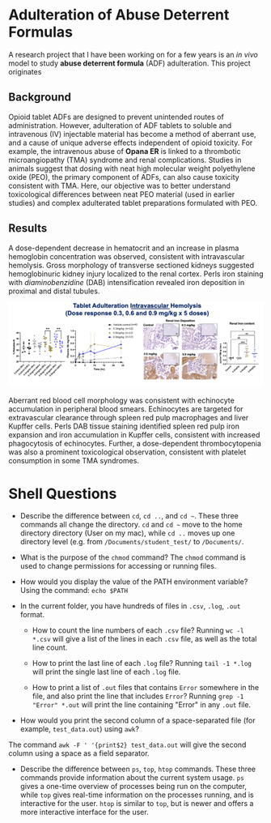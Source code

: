 # Adulteration of Abuse Deterrent Formulas

A research project that I have been working on for a few years is an *in vivo* model to study **abuse deterrent formula** (ADF) adulteration. This project originates

## Background

Opioid tablet ADFs are designed to prevent unintended routes of administration. However, adulteration of ADF tablets to soluble and intravenous (IV) injectable material has become a method of aberrant use, and a cause of unique adverse effects independent of opioid toxicity. For example, the intravenous abuse of **Opana ER** is linked to a thrombotic microangiopathy (TMA) syndrome and renal complications. Studies in animals suggest that dosing with neat high molecular weight polyethylene oxide (PEO), the primary component of ADFs, can also cause toxicity consistent with TMA. Here, our objective was to better understand toxicological differences between neat PEO material (used in earlier studies) and complex adulterated tablet preparations formulated with PEO.

## Results

A dose-dependent decrease in hematocrit and an increase in plasma hemoglobin concentration was observed, consistent with intravascular hemolysis. Gross morphology of transverse sectioned kidneys suggested hemoglobinuric kidney injury localized to the renal cortex. Perls iron staining with *diaminobenzidine* (DAB) intensification revealed iron deposition in proximal and distal tubules.

![](intravascular_hemolysis.png)

Aberrant red blood cell morphology was consistent with echinocyte accumulation in peripheral blood smears. Echinocytes are targeted for extravascular clearance through spleen red pulp macrophages and liver Kupffer cells. Perls DAB tissue staining identified spleen red pulp iron expansion and iron accumulation in Kupffer cells, consistent with increased phagocytosis of echinocytes. Further, a dose-dependent thrombocytopenia was also a prominent toxicological observation, consistent with platelet consumption in some TMA syndromes.


# Shell Questions
- Describe the difference between `cd`, `cd ..`, and `cd ~`.
These three commands all change the directory. `cd` and `cd ~` move to the home directory directory (User on my mac), while `cd ..` moves up one directory level (e.g. from `/Documents/student_test/` to `/Documents/`.

- What is the purpose of the `chmod` command?
The `chmod` command is used to change permissions for accessing or running files.

- How would you display the value of the PATH environment variable?
Using the command: `echo $PATH`

- In the current folder, you have hundreds of files in `.csv`, `.log`, `.out` format.
    - How to count the line numbers of each `.csv` file?
    Running `wc -l *.csv`  will give a list of the lines in each `.csv` file, as well as the total line count.
    
    - How to print the last line of each `.log` file?
    Running `tail -1 *.log` will print the single last line of each `.log` file.
    
    - How to print a list of `.out` files that contains `Error` somewhere in the file, and also print the line that includes `Error`?
    Running `grep -1 "Error" *.out` will print the line containing "Error" in any `.out` file.
    
- How would you print the second column of a space-separated file (for example, `test_data.out`) using `awk`?

The command `awk -F ' '{print$2} test_data.out` will give the second column using a space as a field separator.

- Describe the difference between `ps`, `top`, `htop` commands.
These three commands provide information about the current system usage. `ps` gives a one-time overview of processes being run on the computer, while `top` gives real-time information on the processes running, and is interactive for the user. `htop` is similar to `top`, but is newer and offers a more interactive interface for the user.